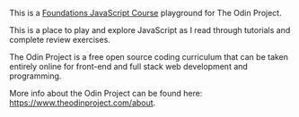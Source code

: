 This is a <a href="https://www.theodinproject.com/paths/foundations/courses/foundations#javascript-basics">Foundations JavaScript Course</a> playground for The Odin Project.

This is a place to play and explore JavaScript as I read through tutorials and complete review exercises.

The Odin Project is a free open source coding curriculum that can be taken entirely online for front-end and full stack web development and programming.

More info about the Odin Project can be found here: https://www.theodinproject.com/about.